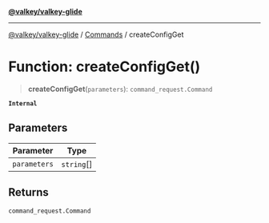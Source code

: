 [**@valkey/valkey-glide**](../../README.md)

***

[@valkey/valkey-glide](../../modules.md) / [Commands](../README.md) / createConfigGet

# Function: createConfigGet()

> **createConfigGet**(`parameters`): `command_request.Command`

**`Internal`**

## Parameters

| Parameter | Type |
| ------ | ------ |
| `parameters` | `string`[] |

## Returns

`command_request.Command`
